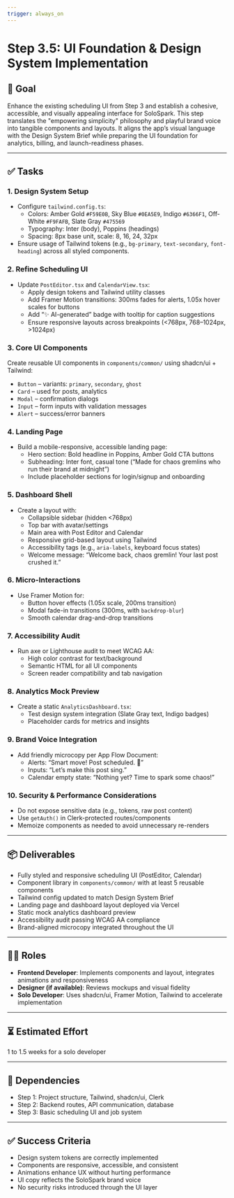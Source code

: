 ```yaml
---
trigger: always_on
---
```


# Step 3.5: UI Foundation & Design System Implementation

## 🎯 Goal

Enhance the existing scheduling UI from Step 3 and establish a cohesive, accessible, and visually appealing interface for SoloSpark. This step translates the "empowering simplicity" philosophy and playful brand voice into tangible components and layouts. It aligns the app’s visual language with the Design System Brief while preparing the UI foundation for analytics, billing, and launch-readiness phases.

---

## ✅ Tasks

### 1. Design System Setup

- Configure `tailwind.config.ts`:
  - Colors: Amber Gold `#F59E0B`, Sky Blue `#0EA5E9`, Indigo `#6366F1`, Off-White `#F9FAFB`, Slate Gray `#475569`
  - Typography: Inter (body), Poppins (headings)
  - Spacing: 8px base unit, scale: 8, 16, 24, 32px
- Ensure usage of Tailwind tokens (e.g., `bg-primary`, `text-secondary`, `font-heading`) across all styled components.

### 2. Refine Scheduling UI

- Update `PostEditor.tsx` and `CalendarView.tsx`:
  - Apply design tokens and Tailwind utility classes
  - Add Framer Motion transitions: 300ms fades for alerts, 1.05x hover scales for buttons
  - Add “✨ AI-generated” badge with tooltip for caption suggestions
  - Ensure responsive layouts across breakpoints (<768px, 768–1024px, >1024px)

### 3. Core UI Components

Create reusable UI components in `components/common/` using shadcn/ui + Tailwind:

- `Button` – variants: `primary`, `secondary`, `ghost`
- `Card` – used for posts, analytics
- `Modal` – confirmation dialogs
- `Input` – form inputs with validation messages
- `Alert` – success/error banners

### 4. Landing Page

- Build a mobile-responsive, accessible landing page:
  - Hero section: Bold headline in Poppins, Amber Gold CTA buttons
  - Subheading: Inter font, casual tone (“Made for chaos gremlins who run their brand at midnight”)
  - Include placeholder sections for login/signup and onboarding

### 5. Dashboard Shell

- Create a layout with:
  - Collapsible sidebar (hidden <768px)
  - Top bar with avatar/settings
  - Main area with Post Editor and Calendar
  - Responsive grid-based layout using Tailwind
  - Accessibility tags (e.g., `aria-labels`, keyboard focus states)
  - Welcome message: “Welcome back, chaos gremlin! Your last post crushed it.”

### 6. Micro-Interactions

- Use Framer Motion for:
  - Button hover effects (1.05x scale, 200ms transition)
  - Modal fade-in transitions (300ms, with `backdrop-blur`)
  - Smooth calendar drag-and-drop transitions

### 7. Accessibility Audit

- Run axe or Lighthouse audit to meet WCAG AA:
  - High color contrast for text/background
  - Semantic HTML for all UI components
  - Screen reader compatibility and tab navigation

### 8. Analytics Mock Preview

- Create a static `AnalyticsDashboard.tsx`:
  - Test design system integration (Slate Gray text, Indigo badges)
  - Placeholder cards for metrics and insights

### 9. Brand Voice Integration

- Add friendly microcopy per App Flow Document:
  - Alerts: “Smart move! Post scheduled. 🎉”
  - Inputs: “Let’s make this post sing.”
  - Calendar empty state: “Nothing yet? Time to spark some chaos!”

### 10. Security & Performance Considerations

- Do not expose sensitive data (e.g., tokens, raw post content)
- Use `getAuth()` in Clerk-protected routes/components
- Memoize components as needed to avoid unnecessary re-renders

---

## 📦 Deliverables

- Fully styled and responsive scheduling UI (PostEditor, Calendar)
- Component library in `components/common/` with at least 5 reusable components
- Tailwind config updated to match Design System Brief
- Landing page and dashboard layout deployed via Vercel
- Static mock analytics dashboard preview
- Accessibility audit passing WCAG AA compliance
- Brand-aligned microcopy integrated throughout the UI

---

## 🧑‍💻 Roles

- **Frontend Developer**: Implements components and layout, integrates animations and responsiveness
- **Designer (if available)**: Reviews mockups and visual fidelity
- **Solo Developer**: Uses shadcn/ui, Framer Motion, Tailwind to accelerate implementation

---

## ⏳ Estimated Effort

1 to 1.5 weeks for a solo developer

---

## 🔗 Dependencies

- Step 1: Project structure, Tailwind, shadcn/ui, Clerk
- Step 2: Backend routes, API communication, database
- Step 3: Basic scheduling UI and job system

---

## ✅ Success Criteria

- Design system tokens are correctly implemented
- Components are responsive, accessible, and consistent
- Animations enhance UX without hurting performance
- UI copy reflects the SoloSpark brand voice
- No security risks introduced through the UI layer
